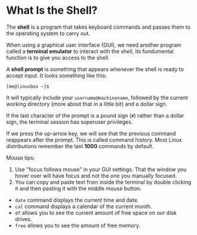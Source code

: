 # What Is the Shell?

The **shell** is a program that takes keyboard commands and passes them to the
operating system to carry out.

When using a graphical user interface (GUI), we need another program called a
**terminal emulator** to interact with the shell, its fundumental function is to
give you access to the shell.

A **shell prompt** is something that appears whenever the shell is ready to
accept input. It looks something like this:

```
[me@linuxbox ~]$
```

It will typically include your `username@machinename`, followed by the current
working directory (more about that in a little bit) and a dollar sign.

If the last character of the prompt is a pound sign (`#`) rather than a dollar
sign, the terminal session has superuser privileges.

If we press the up-arrow key, we will see that the previous command reappears
after the prompt. This is called command history. Most Linux distributions
remember the last **1000** commands by default.

Mouse tips: 
1. Use "focus follows mouse" in your GUI settings. That the window you hover
   over will have focus and not the one you manually focused.
2. You can copy and paste text from inside the terminal by double clicking it
   and then pasting it with the middle mouse button.

- `date` command displays the current time and date.
- `cal` command displays a calendar of the current month.
- `df` allows you to see the current amount of free space on our disk drives.
- `free` allows you to see the amount of free memory.
